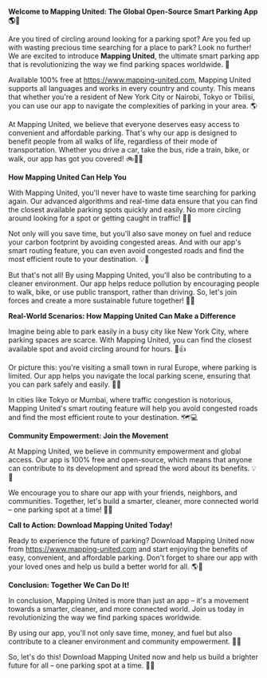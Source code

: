 **Welcome to Mapping United: The Global Open-Source Smart Parking App 🌎🚗**

Are you tired of circling around looking for a parking spot? Are you fed up with wasting precious time searching for a place to park? Look no further! We are excited to introduce **Mapping United**, the ultimate smart parking app that is revolutionizing the way we find parking spaces worldwide. 🌟

Available 100% free at https://www.mapping-united.com, Mapping United supports all languages and works in every country and county. This means that whether you're a resident of New York City or Nairobi, Tokyo or Tbilisi, you can use our app to navigate the complexities of parking in your area. 🌎

At Mapping United, we believe that everyone deserves easy access to convenient and affordable parking. That's why our app is designed to benefit people from all walks of life, regardless of their mode of transportation. Whether you drive a car, take the bus, ride a train, bike, or walk, our app has got you covered! 🚲🚌🚂

**How Mapping United Can Help You**

With Mapping United, you'll never have to waste time searching for parking again. Our advanced algorithms and real-time data ensure that you can find the closest available parking spots quickly and easily. No more circling around looking for a spot or getting caught in traffic! 🚗💨

Not only will you save time, but you'll also save money on fuel and reduce your carbon footprint by avoiding congested areas. And with our app's smart routing feature, you can even avoid congested roads and find the most efficient route to your destination. 💡🌟

But that's not all! By using Mapping United, you'll also be contributing to a cleaner environment. Our app helps reduce pollution by encouraging people to walk, bike, or use public transport, rather than driving. So, let's join forces and create a more sustainable future together! 🌿💚

**Real-World Scenarios: How Mapping United Can Make a Difference**

Imagine being able to park easily in a busy city like New York City, where parking spaces are scarce. With Mapping United, you can find the closest available spot and avoid circling around for hours. 🗽️👍

Or picture this: you're visiting a small town in rural Europe, where parking is limited. Our app helps you navigate the local parking scene, ensuring that you can park safely and easily. 👫🚐

In cities like Tokyo or Mumbai, where traffic congestion is notorious, Mapping United's smart routing feature will help you avoid congested roads and find the most efficient route to your destination. 🗺️💻

**Community Empowerment: Join the Movement**

At Mapping United, we believe in community empowerment and global access. Our app is 100% free and open-source, which means that anyone can contribute to its development and spread the word about its benefits. 💡🌈

We encourage you to share our app with your friends, neighbors, and communities. Together, let's build a smarter, cleaner, more connected world – one parking spot at a time! 🚗💕

**Call to Action: Download Mapping United Today!**

Ready to experience the future of parking? Download Mapping United now from https://www.mapping-united.com and start enjoying the benefits of easy, convenient, and affordable parking. Don't forget to share our app with your loved ones and help us build a better world for all. 🌎💬

**Conclusion: Together We Can Do It!**

In conclusion, Mapping United is more than just an app – it's a movement towards a smarter, cleaner, and more connected world. Join us today in revolutionizing the way we find parking spaces worldwide.

By using our app, you'll not only save time, money, and fuel but also contribute to a cleaner environment and community empowerment. 🌈💚

So, let's do this! Download Mapping United now and help us build a brighter future for all – one parking spot at a time. 💪🌟